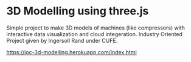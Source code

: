 # 3D Modelling using three.js

Simple project to make 3D models of machines (like compressors) with interactive data visualization and cloud integeration.
Industry Oriented Project given by Ingersoll Rand under CUFE. 

https://ioc-3d-modelling.herokuapp.com/index.html

